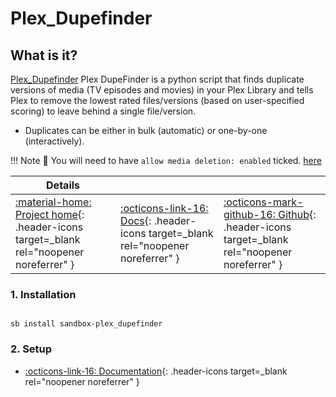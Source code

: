 # Plex_Dupefinder

## What is it?

[Plex_Dupefinder](https://github.com/l3uddz/plex_dupefinder#readme/) Plex DupeFinder is a python script that finds duplicate versions of media (TV episodes and movies) in your Plex Library and tells Plex to remove the lowest rated files/versions (based on user-specified scoring) to leave behind a single file/version.

- Duplicates can be either in bulk (automatic) or one-by-one (interactively).

!!! Note
      📢 You will need to have `allow media deletion: enabled` ticked. [here](https://github.com/l3uddz/plex_dupefinder#plex)

| Details     |             |             |
|-------------|-------------|-------------|
| [:material-home: Project home](https://github.com/l3uddz/plex_dupefinder#introduction/){: .header-icons target=_blank rel="noopener noreferrer" } | [:octicons-link-16: Docs](https://github.com/l3uddz/plex_dupefinder#configuration/){: .header-icons target=_blank rel="noopener noreferrer" } | [:octicons-mark-github-16: Github](https://github.com/l3uddz/plex_dupefinder/){: .header-icons target=_blank rel="noopener noreferrer" }|

### 1. Installation

``` shell

sb install sandbox-plex_dupefinder

```

### 2. Setup

- [:octicons-link-16: Documentation](https://github.com/l3uddz/plex_dupefinder#configuration/){: .header-icons target=_blank rel="noopener noreferrer" }
